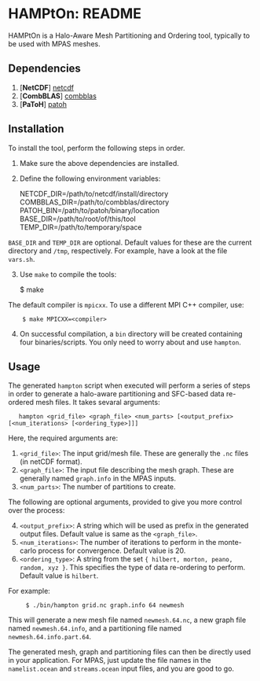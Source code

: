 
# HAMPtOn: README

HAMPtOn is a Halo-Aware Mesh Partitioning and Ordering tool, typically to be used with MPAS meshes.

## Dependencies

  1. [**NetCDF**] [netcdf]
  2. [**CombBLAS**] [combblas]
  3. [**PaToH**] [patoh]

  [netcdf]: http://www.unidata.ucar.edu/downloads/netcdf    "NetCDF"
  [combblas]: http://gauss.cs.ucsb.edu/~aydin/CombBLAS      "Combinatorial BLAS"
  [patoh]: http://bmi.osu.edu/umit/software.html            "PaToH"

## Installation

  To install the tool, perform the following steps in order.

  1. Make sure the above dependencies are installed.
  2. Define the following environment variables:

        NETCDF_DIR=/path/to/netcdf/install/directory
        COMBBLAS_DIR=/path/to/combblas/directory
        PATOH_BIN=/path/to/patoh/binary/location
        BASE_DIR=/path/to/root/of/this/tool
        TEMP_DIR=/path/to/temporary/space

  `BASE_DIR` and `TEMP_DIR` are optional. Default values for these are the current directory and `/tmp`, respectively. For example, have a look at the file `vars.sh`.

  3. Use `make` to compile the tools:

        $ make
 
  The default compiler is `mpicxx`. To use a different MPI C++ compiler, use:

        $ make MPICXX=<compiler>

  4. On successful compilation, a `bin` directory will be created containing four binaries/scripts. You only need to worry about and use `hampton`.


## Usage

 The generated `hampton` script when executed will perform a series of steps in order to generate a halo-aware partitioning and SFC-based data re-ordered mesh files. It takes sevaral arguments:

       hampton <grid_file> <graph_file> <num_parts> [<output_prefix> [<num_iterations> [<ordering_type>]]]
 
 Here, the required arguments are:
 1. `<grid_file>`: The input grid/mesh file. These are generally the `.nc` files (in netCDF format).
 2. `<graph_file>`: The input file describing the mesh graph. These are generally named `graph.info` in the MPAS inputs.
 3. `<num_parts>`: The number of partitions to create.

 The following are optional arguments, provided to give you more control over the process:

 4. `<output_prefix>`: A string which will be used as prefix in the generated output files. Default value is same as the `<graph_file>`.
 5. `<num_iterations>`: The number of iterations to perform in the monte-carlo process for convergence. Default value is 20.
 6. `<ordering_type>`: A string from the set `{ hilbert, morton, peano, random, xyz }`. This specifies the type of data re-ordering to perform. Default value is `hilbert`.

 For example:

         $ ./bin/hampton grid.nc graph.info 64 newmesh

  This will generate a new mesh file named `newmesh.64.nc`, a new graph file named `newmesh.64.info`, and a partitioning file named `newmesh.64.info.part.64`.

  The generated mesh, graph and partitioning files can then be directly used in your application. For MPAS, just update the file names in the `namelist.ocean` and `streams.ocean` input files, and you are good to go.
